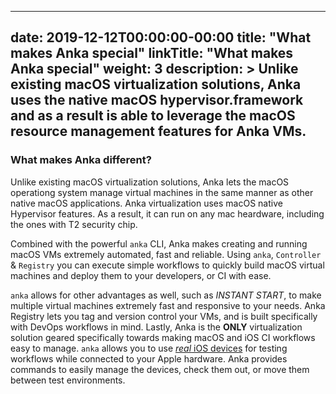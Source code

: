 

---
date: 2019-12-12T00:00:00-00:00
title: "What makes Anka special"
linkTitle: "What makes Anka special"
weight: 3
description: >
  Unlike existing macOS virtualization solutions, Anka uses the native macOS hypervisor.framework and as a result is able to leverage the macOS resource management features for Anka VMs.
---

### What makes Anka different?
Unlike existing macOS virtualization solutions, Anka lets the macOS operationg system manage virtual machines in the same manner as other native macOS applications. Anka virtualization uses macOS native Hypervisor features. As a result, it can run on any mac heardware, including the ones with T2 security chip.

Combined with the powerful `anka` CLI, Anka makes creating and running macOS VMs extremely automated, fast and reliable. Using `anka`, `Controller` & `Registry` you can execute simple workflows to quickly build macOS virtual machines and deploy them to your developers, or CI with ease.

`anka` allows for other advantages as well, such as _INSTANT START_, to make multiple virtual machines extremely fast and responsive to your needs. Anka Registry lets you tag and version control your VMs, and is built specifically with DevOps workflows in mind. Lastly, Anka is the **ONLY** virtualization solution geared specifically towards making macOS and iOS CI workflows easy to manage. `anka` allows you to use [_real_ iOS devices](../testing-on-devices) for testing workflows while connected to your Apple hardware. Anka provides commands to easily manage the devices, check them out, or move them between test environments.
